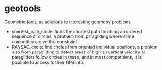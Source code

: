 # geotools
Geometric tools, as solutions to interesting geometry problems
* shortest_path_circle: finds the shortest path touching an ordered sequence of circles, a problem from paragliding where some competitions give this constraint.
* RANSAC_circle: find circles from oriented individual positions, a problem also from paragliding to detect areas of high air vertical velocity as paragliders follow circles in these, and in most competitions, it is possible to access to their GPS info.
